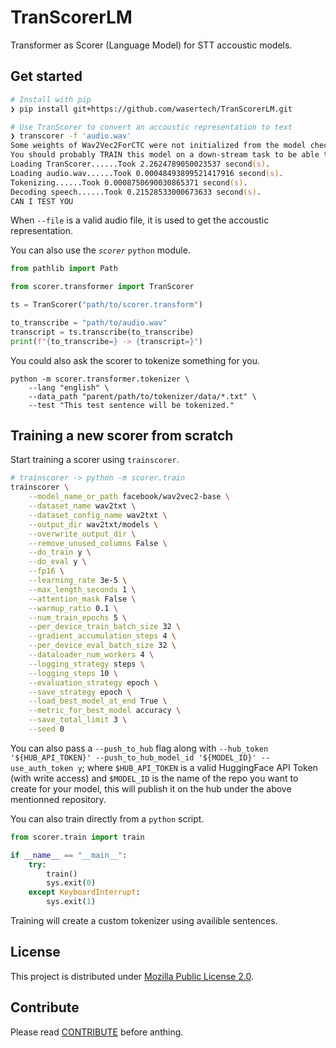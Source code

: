 # TranScorerLM

Transformer as Scorer (Language Model) for STT accoustic models.

## Get started

```zsh
# Install with pip
❯ pip install git+https://github.com/wasertech/TranScorerLM.git

# Use TranScorer to convert an accoustic representation to text
❯ transcorer -f 'audio.wav'
Some weights of Wav2Vec2ForCTC were not initialized from the model checkpoint at facebook/wav2vec2-base-960h and are newly initialized: ['wav2vec2.masked_spec_embed']
You should probably TRAIN this model on a down-stream task to be able to use it for predictions and inference.
Loading TranScorer......Took 2.2624789050023537 second(s).
Loading audio.wav......Took 0.00048493899521417916 second(s).
Tokenizing......Took 0.0008750690030865371 second(s).
Decoding speech......Took 0.21528533000673633 second(s).
CAN I TEST YOU
```

When `--file` is a valid audio file, it is used to get the accoustic representation.

You can also use the *`scorer`* `python` module.

```python
from pathlib import Path

from scorer.transformer import TranScorer

ts = TranScorer("path/to/scorer.transform")

to_transcribe = "path/to/audio.wav" 
transcript = ts.transcribe(to_transcribe)
print(f"{to_transcribe=} -> {transcript=}")
```

You could also ask the scorer to tokenize something for you.

```
python -m scorer.transformer.tokenizer \
    --lang "english" \
    --data_path "parent/path/to/tokenizer/data/*.txt" \
    --test "This test sentence will be tokenized."
```

## Training a new scorer from scratch

Start training a scorer using  `trainscorer`.

```zsh
# trainscorer -> python -m scorer.train
trainscorer \
    --model_name_or_path facebook/wav2vec2-base \
    --dataset_name wav2txt \
    --dataset_config_name wav2txt \
    --output_dir wav2txt/models \
    --overwrite_output_dir \
    --remove_unused_columns False \
    --do_train y \
    --do_eval y \
    --fp16 \
    --learning_rate 3e-5 \
    --max_length_seconds 1 \
    --attention_mask False \
    --warmup_ratio 0.1 \
    --num_train_epochs 5 \
    --per_device_train_batch_size 32 \
    --gradient_accumulation_steps 4 \
    --per_device_eval_batch_size 32 \
    --dataloader_num_workers 4 \
    --logging_strategy steps \
    --logging_steps 10 \
    --evaluation_strategy epoch \
    --save_strategy epoch \
    --load_best_model_at_end True \
    --metric_for_best_model accuracy \
    --save_total_limit 3 \
    --seed 0
```

You can also pass a `--push_to_hub` flag along with `--hub_token '${HUB_API_TOKEN}' --push_to_hub_model_id '${MODEL_ID}' --use_auth_token y`; where `$HUB_API_TOKEN` is a valid HuggingFace API Token (with write access) and `$MODEL_ID` is the name of the repo you want to create for your model, this will publish it on the hub under the above mentionned repository.

You can also train directly from a `python` script.

```python
from scorer.train import train

if __name__ == "__main__":
    try:
        train()
        sys.exit(0)
    except KeyboardInterrupt:
        sys.exit(1)
```

Training will create a custom tokenizer using availible sentences.

## License

This project is distributed under [Mozilla Public License 2.0](LICENSE).

## Contribute

Please read [CONTRIBUTE](CONTRIBUTE.md) before anthing.
